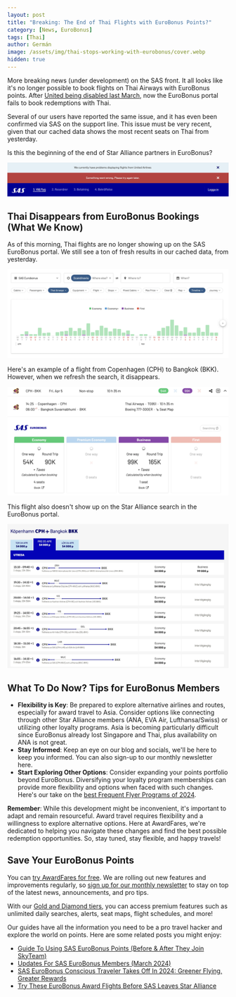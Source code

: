 ```yaml
---
layout: post
title: "Breaking: The End of Thai Flights with EuroBonus Points?"
category: [News, EuroBonus]
tags: [Thai]
author: Germán
image: /assets/img/thai-stops-working-with-eurobonus/cover.webp
hidden: true
---
```


More breaking news (under development) on the SAS front. It all looks like it's no longer possible to book flights on Thai Airways with EuroBonus points. After [United being disabled last March](https://blog.awardfares.com/united-stops-working-with-eurobonus/), now the EuroBonus portal fails to book redemptions with Thai.

Several of our users have reported the same issue, and it has even been confirmed via SAS on the support line. This issue must be very recent, given that our cached data shows the most recent seats on Thai from yesterday.

Is this the beginning of the end of Star Alliance partners in EuroBonus?

<img src="../assets/img/united-stops-working-with-eurobonus/sas-united-issues.webp" alt="It's not possible to book Thai flights with SAS EuroBonus." class="noborder"/>

## Thai Disappears from EuroBonus Bookings (What We Know)

As of this morning, Thai flights are no longer showing up on the SAS EuroBonus portal. We still see a ton of fresh results in our cached data, from yesterday.

<img src="../assets/img/thai-stops-working-with-eurobonus/eb-tg-timeline.webp" alt="SAS EuroBonus breaks ties with Thai Airways." class="noborder"/>

Here's an example of a flight from Copenhagen (CPH) to Bangkok (BKK). However, when we refresh the search, it disappears.

<img src="../assets/img/thai-stops-working-with-eurobonus/cph-bkk.webp" alt="Copenhagen to Bangkok with Thai Airways using EuroBonus points." class="noborder"/>

This flight also doesn't show up on the Star Alliance search in the EuroBonus portal.

<img src="../assets/img/thai-stops-working-with-eurobonus/sas-website.webp" alt="SAS EuroBonus breaks ties with Thai Airways." class="noborder"/>

## What To Do Now? Tips for EuroBonus Members

- **Flexibility is Key**: Be prepared to explore alternative airlines and routes, especially for award travel to Asia. Consider options like connecting through other Star Alliance members (ANA, EVA Air, Lufthansa/Swiss) or utilizing other loyalty programs. Asia is becoming particularly difficult since EuroBonus already lost Singapore and Thai, plus availability on ANA is not great.
- **Stay Informed**: Keep an eye on our blog and socials, we'll be here to keep you informed. You can also sign-up to our monthly newsletter here.
- **Start Exploring Other Options**: Consider expanding your points portfolio beyond EuroBonus. Diversifying your loyalty program memberships can provide more flexibility and options when faced with such changes. Here's our take on the [best Frequent Flyer Programs of 2024](https://blog.awardfares.com/frequent-flyer-programs-2024/).
  
**Remember**: While this development might be inconvenient, it's important to adapt and remain resourceful. Award travel requires flexibility and a willingness to explore alternative options. Here at AwardFares, we're dedicated to helping you navigate these changes and find the best possible redemption opportunities. So, stay tuned, stay flexible, and happy travels!

## Save Your EuroBonus Points

You can [try AwardFares for free](https://awardfares.com/). We are rolling out new features and improvements regularly, so [sign up for our monthly newsletter](https://awardfares.com/newsletter) to stay on top of the latest news, announcements, and pro tips.

With our [Gold and Diamond tiers](https://awardfares.com/pricing), you can access premium features such as unlimited daily searches, alerts, seat maps, flight schedules, and more!

Our guides have all the information you need to be a pro travel hacker and explore the world on points. Here are some related posts you might enjoy:

- [Guide To Using SAS EuroBonus Points (Before & After They Join SkyTeam)](https://blog.awardfares.com/eurobonus-guide/)
- [Updates For SAS EuroBonus Members (March 2024)](https://blog.awardfares.com/eurobonus-updates-mar-2024/)
- [SAS EuroBonus Conscious Traveler Takes Off In 2024: Greener Flying, Greater Rewards](https://blog.awardfares.com/sas-eurobonus-conscious-traveler/)
- [Try These EuroBonus Award Flights Before SAS Leaves Star Alliance](https://blog.awardfares.com/eurobonus-star-alliance-awards/)
